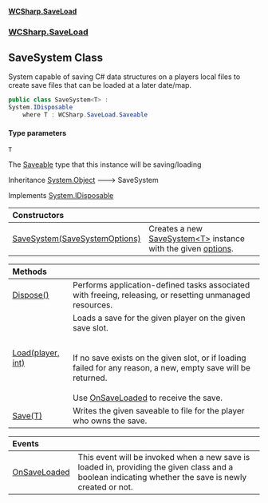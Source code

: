 #### [WCSharp.SaveLoad](index.md 'index')
### [WCSharp.SaveLoad](WCSharp.SaveLoad.md 'WCSharp.SaveLoad')

## SaveSystem<T> Class

System capable of saving C# data structures on a players local files to create save files that can be loaded at a later date/map.

```csharp
public class SaveSystem<T> :
System.IDisposable
    where T : WCSharp.SaveLoad.Saveable
```
#### Type parameters

<a name='WCSharp.SaveLoad.SaveSystem_T_.T'></a>

`T`

The [Saveable](WCSharp.SaveLoad.Saveable.md 'WCSharp.SaveLoad.Saveable') type that this instance will be saving/loading

Inheritance [System.Object](https://docs.microsoft.com/en-us/dotnet/api/System.Object 'System.Object') &#129106; SaveSystem<T>

Implements [System.IDisposable](https://docs.microsoft.com/en-us/dotnet/api/System.IDisposable 'System.IDisposable')

| Constructors | |
| :--- | :--- |
| [SaveSystem(SaveSystemOptions)](WCSharp.SaveLoad.SaveSystem_T_.SaveSystem(WCSharp.SaveLoad.SaveSystemOptions).md 'WCSharp.SaveLoad.SaveSystem<T>.SaveSystem(WCSharp.SaveLoad.SaveSystemOptions)') | Creates a new [SaveSystem&lt;T&gt;](WCSharp.SaveLoad.SaveSystem_T_.md 'WCSharp.SaveLoad.SaveSystem<T>') instance with the given [options](WCSharp.SaveLoad.SaveSystem_T_.SaveSystem(WCSharp.SaveLoad.SaveSystemOptions).md#WCSharp.SaveLoad.SaveSystem_T_.SaveSystem(WCSharp.SaveLoad.SaveSystemOptions).options 'WCSharp.SaveLoad.SaveSystem<T>.SaveSystem(WCSharp.SaveLoad.SaveSystemOptions).options'). |

| Methods | |
| :--- | :--- |
| [Dispose()](WCSharp.SaveLoad.SaveSystem_T_.Dispose().md 'WCSharp.SaveLoad.SaveSystem<T>.Dispose()') | Performs application-defined tasks associated with freeing, releasing, or resetting unmanaged resources. |
| [Load(player, int)](WCSharp.SaveLoad.SaveSystem_T_.Load(War3Api.Common.player,int).md 'WCSharp.SaveLoad.SaveSystem<T>.Load(War3Api.Common.player, int)') | Loads a save for the given player on the given save slot.<br/><br/><br/>If no save exists on the given slot, or if loading failed for any reason, a new, empty save will be returned.<br/><br/>Use [OnSaveLoaded](WCSharp.SaveLoad.SaveSystem_T_.OnSaveLoaded.md 'WCSharp.SaveLoad.SaveSystem<T>.OnSaveLoaded') to receive the save. |
| [Save(T)](WCSharp.SaveLoad.SaveSystem_T_.Save(T).md 'WCSharp.SaveLoad.SaveSystem<T>.Save(T)') | Writes the given saveable to file for the player who owns the save. |

| Events | |
| :--- | :--- |
| [OnSaveLoaded](WCSharp.SaveLoad.SaveSystem_T_.OnSaveLoaded.md 'WCSharp.SaveLoad.SaveSystem<T>.OnSaveLoaded') | This event will be invoked when a new save is loaded in, providing the given class and a boolean indicating whether the save is newly created or not. |
